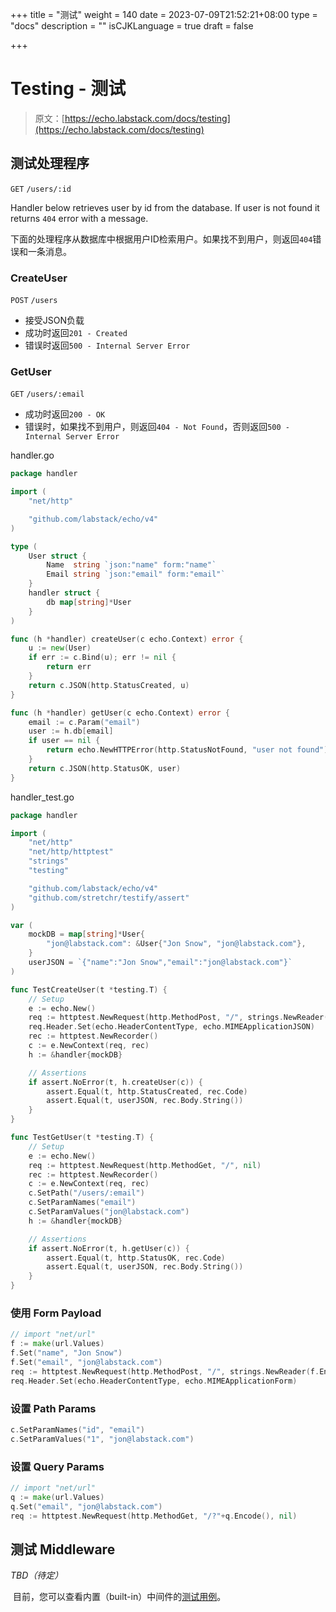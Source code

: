 +++
title = "测试"
weight = 140
date = 2023-07-09T21:52:21+08:00
type = "docs"
description = ""
isCJKLanguage = true
draft = false

+++

# Testing - 测试

> 原文：[https://echo.labstack.com/docs/testing](https://echo.labstack.com/docs/testing)

## 测试处理程序

`GET` `/users/:id`

Handler below retrieves user by id from the database. If user is not found it returns `404` error with a message.

​	下面的处理程序从数据库中根据用户ID检索用户。如果找不到用户，则返回`404`错误和一条消息。

### CreateUser

`POST` `/users`

- 接受JSON负载
- 成功时返回`201 - Created`
- 错误时返回`500 - Internal Server Error`

### GetUser

`GET` `/users/:email`

- 成功时返回`200 - OK`
- 错误时，如果找不到用户，则返回`404 - Not Found`，否则返回`500 - Internal Server Error`

handler.go

```go
package handler

import (
    "net/http"

    "github.com/labstack/echo/v4"
)

type (
    User struct {
        Name  string `json:"name" form:"name"`
        Email string `json:"email" form:"email"`
    }
    handler struct {
        db map[string]*User
    }
)

func (h *handler) createUser(c echo.Context) error {
    u := new(User)
    if err := c.Bind(u); err != nil {
        return err
    }
    return c.JSON(http.StatusCreated, u)
}

func (h *handler) getUser(c echo.Context) error {
    email := c.Param("email")
    user := h.db[email]
    if user == nil {
        return echo.NewHTTPError(http.StatusNotFound, "user not found")
    }
    return c.JSON(http.StatusOK, user)
}
```

handler_test.go

```go
package handler

import (
    "net/http"
    "net/http/httptest"
    "strings"
    "testing"

    "github.com/labstack/echo/v4"
    "github.com/stretchr/testify/assert"
)

var (
    mockDB = map[string]*User{
        "jon@labstack.com": &User{"Jon Snow", "jon@labstack.com"},
    }
    userJSON = `{"name":"Jon Snow","email":"jon@labstack.com"}`
)

func TestCreateUser(t *testing.T) {
    // Setup
    e := echo.New()
    req := httptest.NewRequest(http.MethodPost, "/", strings.NewReader(userJSON))
    req.Header.Set(echo.HeaderContentType, echo.MIMEApplicationJSON)
    rec := httptest.NewRecorder()
    c := e.NewContext(req, rec)
    h := &handler{mockDB}

    // Assertions
    if assert.NoError(t, h.createUser(c)) {
        assert.Equal(t, http.StatusCreated, rec.Code)
        assert.Equal(t, userJSON, rec.Body.String())
    }
}

func TestGetUser(t *testing.T) {
    // Setup
    e := echo.New()
    req := httptest.NewRequest(http.MethodGet, "/", nil)
    rec := httptest.NewRecorder()
    c := e.NewContext(req, rec)
    c.SetPath("/users/:email")
    c.SetParamNames("email")
    c.SetParamValues("jon@labstack.com")
    h := &handler{mockDB}

    // Assertions
    if assert.NoError(t, h.getUser(c)) {
        assert.Equal(t, http.StatusOK, rec.Code)
        assert.Equal(t, userJSON, rec.Body.String())
    }
}
```



### 使用 Form Payload

```go
// import "net/url"
f := make(url.Values)
f.Set("name", "Jon Snow")
f.Set("email", "jon@labstack.com")
req := httptest.NewRequest(http.MethodPost, "/", strings.NewReader(f.Encode()))
req.Header.Set(echo.HeaderContentType, echo.MIMEApplicationForm)
```



### 设置 Path Params

```go
c.SetParamNames("id", "email")
c.SetParamValues("1", "jon@labstack.com")
```



### 设置 Query Params

```go
// import "net/url"
q := make(url.Values)
q.Set("email", "jon@labstack.com")
req := httptest.NewRequest(http.MethodGet, "/?"+q.Encode(), nil)
```



## 测试 Middleware

*TBD（*待定*）*

​	目前，您可以查看内置（built-in）中间件的[测试用例](https://github.com/labstack/echo/tree/master/middleware)。